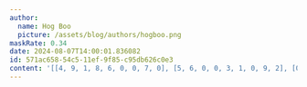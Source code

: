 ```yaml
---
author:
  name: Hog Boo
  picture: /assets/blog/authors/hogboo.png
maskRate: 0.34
date: 2024-08-07T14:00:01.836082
id: 571ac658-54c5-11ef-9f85-c95db626c0e3
content: '[[4, 9, 1, 8, 6, 0, 0, 7, 0], [5, 6, 0, 0, 3, 1, 0, 9, 2], [0, 8, 2, 9, 0, 5, 0, 0, 6], [2, 0, 0, 0, 5, 0, 7, 6, 9], [9, 0, 3, 1, 8, 0, 2, 5, 0], [6, 4, 5, 0, 9, 7, 3, 8, 1], [1, 0, 0, 5, 4, 8, 6, 3, 7], [7, 5, 4, 6, 1, 0, 9, 0, 0], [8, 0, 6, 7, 2, 0, 1, 0, 0]]'
---
```

